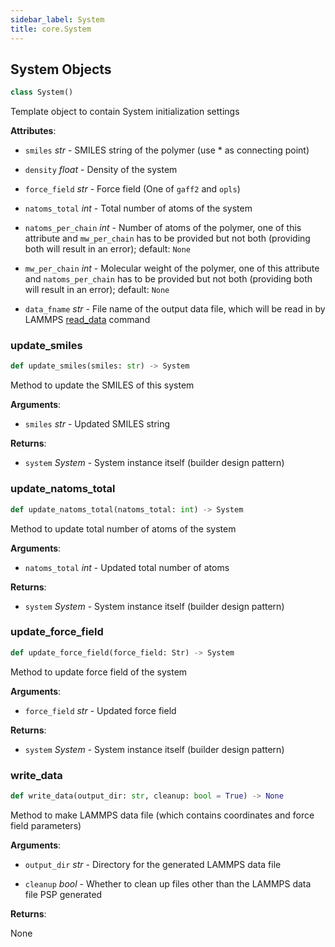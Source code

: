 ```yaml
---
sidebar_label: System
title: core.System
---
```


## System Objects

```python
class System()
```

Template object to contain System initialization settings

**Attributes**:

- `smiles` _str_ - SMILES string of the polymer (use * as connecting point)
  
- `density` _float_ - Density of the system
  
- `force_field` _str_ - Force field (One of `gaff2` and `opls`)
  
- `natoms_total` _int_ - Total number of atoms of the system
  
- `natoms_per_chain` _int_ - Number of atoms of the polymer, one of this
  attribute and `mw_per_chain` has to be
  provided but not both (providing both will
  result in an error); default: `None`
  
- `mw_per_chain` _int_ - Molecular weight of the polymer, one of this
  attribute and `natoms_per_chain` has to be
  provided but not both (providing both will
  result in an error); default: `None`
  
- `data_fname` _str_ - File name of the output data file, which will be read in by
  LAMMPS [read_data](https://docs.lammps.org/read_data.html)
  command

### update\_smiles

```python
def update_smiles(smiles: str) -> System
```

Method to update the SMILES of this system

**Arguments**:

- `smiles` _str_ - Updated SMILES string
  

**Returns**:

- `system` _System_ - System instance itself (builder design pattern)

### update\_natoms\_total

```python
def update_natoms_total(natoms_total: int) -> System
```

Method to update total number of atoms of the system

**Arguments**:

- `natoms_total` _int_ - Updated total number of atoms
  

**Returns**:

- `system` _System_ - System instance itself (builder design pattern)

### update\_force\_field

```python
def update_force_field(force_field: Str) -> System
```

Method to update force field of the system

**Arguments**:

- `force_field` _str_ - Updated force field
  

**Returns**:

- `system` _System_ - System instance itself (builder design pattern)

### write\_data

```python
def write_data(output_dir: str, cleanup: bool = True) -> None
```

Method to make LAMMPS data file (which contains coordinates and force
field parameters)

**Arguments**:

- `output_dir` _str_ - Directory for the generated LAMMPS data file
  
- `cleanup` _bool_ - Whether to clean up files other than the LAMMPS data file PSP
  generated
  

**Returns**:

  None

